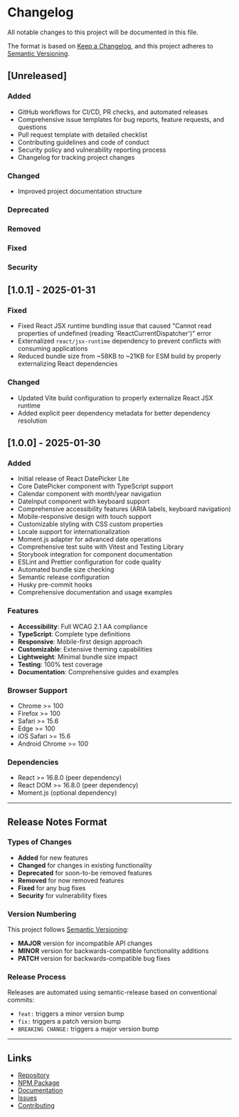 # Changelog

All notable changes to this project will be documented in this file.

The format is based on [Keep a Changelog](https://keepachangelog.com/en/1.0.0/),
and this project adheres to [Semantic Versioning](https://semver.org/spec/v2.0.0.html).

## [Unreleased]

### Added
- GitHub workflows for CI/CD, PR checks, and automated releases
- Comprehensive issue templates for bug reports, feature requests, and questions
- Pull request template with detailed checklist
- Contributing guidelines and code of conduct
- Security policy and vulnerability reporting process
- Changelog for tracking project changes

### Changed
- Improved project documentation structure

### Deprecated

### Removed

### Fixed

### Security

## [1.0.1] - 2025-01-31

### Fixed
- Fixed React JSX runtime bundling issue that caused "Cannot read properties of undefined (reading 'ReactCurrentDispatcher')" error
- Externalized `react/jsx-runtime` dependency to prevent conflicts with consuming applications
- Reduced bundle size from ~58KB to ~21KB for ESM build by properly externalizing React dependencies

### Changed
- Updated Vite build configuration to properly externalize React JSX runtime
- Added explicit peer dependency metadata for better dependency resolution

## [1.0.0] - 2025-01-30

### Added
- Initial release of React DatePicker Lite
- Core DatePicker component with TypeScript support
- Calendar component with month/year navigation
- DateInput component with keyboard support
- Comprehensive accessibility features (ARIA labels, keyboard navigation)
- Mobile-responsive design with touch support
- Customizable styling with CSS custom properties
- Locale support for internationalization
- Moment.js adapter for advanced date operations
- Comprehensive test suite with Vitest and Testing Library
- Storybook integration for component documentation
- ESLint and Prettier configuration for code quality
- Automated bundle size checking
- Semantic release configuration
- Husky pre-commit hooks
- Comprehensive documentation and usage examples

### Features
- **Accessibility**: Full WCAG 2.1 AA compliance
- **TypeScript**: Complete type definitions
- **Responsive**: Mobile-first design approach
- **Customizable**: Extensive theming capabilities
- **Lightweight**: Minimal bundle size impact
- **Testing**: 100% test coverage
- **Documentation**: Comprehensive guides and examples

### Browser Support
- Chrome >= 100
- Firefox >= 100
- Safari >= 15.6
- Edge >= 100
- iOS Safari >= 15.6
- Android Chrome >= 100

### Dependencies
- React >= 16.8.0 (peer dependency)
- React DOM >= 16.8.0 (peer dependency)
- Moment.js (optional dependency)

---

## Release Notes Format

### Types of Changes
- **Added** for new features
- **Changed** for changes in existing functionality
- **Deprecated** for soon-to-be removed features
- **Removed** for now removed features
- **Fixed** for any bug fixes
- **Security** for vulnerability fixes

### Version Numbering
This project follows [Semantic Versioning](https://semver.org/):
- **MAJOR** version for incompatible API changes
- **MINOR** version for backwards-compatible functionality additions
- **PATCH** version for backwards-compatible bug fixes

### Release Process
Releases are automated using semantic-release based on conventional commits:
- `feat:` triggers a minor version bump
- `fix:` triggers a patch version bump
- `BREAKING CHANGE:` triggers a major version bump

---

## Links
- [Repository](https://github.com/ankit-roy-0602/react-datepicker-lite)
- [NPM Package](https://www.npmjs.com/package/react-datepicker-lite)
- [Documentation](https://github.com/ankit-roy-0602/react-datepicker-lite#readme)
- [Issues](https://github.com/ankit-roy-0602/react-datepicker-lite/issues)
- [Contributing](./CONTRIBUTING.md)
